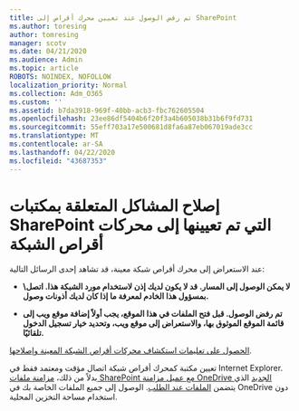 ```yaml
---
title: تم رفض الوصول عند تعيين محرك أقراص إلى SharePoint
ms.author: toresing
author: tomresing
manager: scotv
ms.date: 04/21/2020
ms.audience: Admin
ms.topic: article
ROBOTS: NOINDEX, NOFOLLOW
localization_priority: Normal
ms.collection: Adm_O365
ms.custom: ''
ms.assetid: b7da3918-969f-40bb-acb3-fbc762605504
ms.openlocfilehash: 23ee86df5404b6f20f3a4b605038b31b6f9fd731
ms.sourcegitcommit: 55eff703a17e500681d8fa6a87eb067019ade3cc
ms.translationtype: MT
ms.contentlocale: ar-SA
ms.lasthandoff: 04/22/2020
ms.locfileid: "43687353"
---
```

# <a name="fix-problems-with-sharepoint-libraries-mapped-to-network-drives"></a>إصلاح المشاكل المتعلقة بمكتبات SharePoint التي تم تعيينها إلى محركات أقراص الشبكة

عند الاستعراض إلى محرك أقراص شبكة معينة، قد تشاهد إحدى الرسائل التالية:
  
- **\\لا يمكن الوصول إلى المسار. قد لا يكون لديك إذن لاستخدام مورد الشبكة هذا. اتصل بمسؤول هذا الخادم لمعرفة ما إذا كان لديك أذونات وصول.**

- **تم رفض الوصول. قبل فتح الملفات في هذا الموقع، يجب أولاً إضافة موقع ويب إلى قائمة الموقع الموثوق بها، والاستعراض إلى موقع ويب، وتحديد خيار تسجيل الدخول تلقائيًا.**

[الحصول على تعليمات استكشاف محركات أقراص الشبكة المعينة وإصلاحها](https://docs.microsoft.com/sharepoint/support/administration/troubleshoot-mapped-network-drives).
  
تعيين مكتبة كمحرك أقراص شبكة اتصال مؤقت ومعتمد فقط في Internet Explorer. بدلاً من ذلك، [مزامنة ملفات SharePoint مع عميل مزامنة OneDrive الجديد](https://support.office.com/article/6de9ede8-5b6e-4503-80b2-6190f3354a88.aspx) الذي يتضمن [الملفات عند الطلب](https://support.office.com/article/0e6860d3-d9f3-4971-b321-7092438fb38e.aspx). الوصول إلى جميع الملفات الخاصة بك في OneDrive دون استخدام مساحة التخزين المحلية.
  
